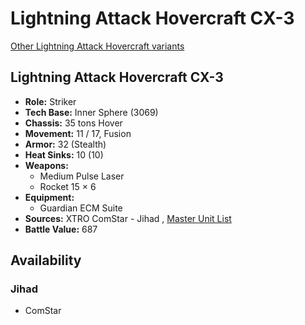 # Lightning Attack Hovercraft CX-3 

[Other Lightning Attack Hovercraft variants](../lightning_attack_hovercraft.md) 

## Lightning Attack Hovercraft CX-3 

- **Role:** Striker 
- **Tech Base:** Inner Sphere (3069) 
- **Chassis:** 35 tons Hover 
- **Movement:** 11 / 17, Fusion 
- **Armor:** 32 (Stealth) 
- **Heat Sinks:** 10 (10) 
- **Weapons:** 
  - Medium Pulse Laser 
  - Rocket 15 × 6 
- **Equipment:** 
  - Guardian ECM Suite 
- **Sources:** XTRO ComStar - Jihad , [Master Unit List](http://masterunitlist.info/Unit/Details/5554) 
- **Battle Value:** 687 

## Availability 

### Jihad 

- ComStar 

